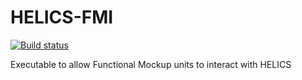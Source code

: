 # HELICS-FMI

[![Build status](https://ci.appveyor.com/api/projects/status/8pt3yp3tveflmj3s/branch/master?svg=true)](https://ci.appveyor.com/project/phlptp/helics-fmi/branch/master)

Executable to allow Functional Mockup units to interact with HELICS
